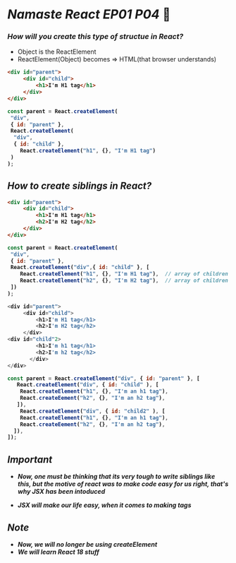 # _Namaste React EP01 P04_ 🚀

### _How will you create this type of structue in React?_
- Object is the ReactElement
- ReactElement(Object) becomes => HTML(that browser understands)


<b>


```html
<div id="parent">
     <div id="child">
         <h1>I'm H1 tag</h1>
     </div>
</div>
```
```javascript
const parent = React.createElement(
 "div",
 { id: "parent" },
 React.createElement(
  "div",
  { id: "child" },
    React.createElement("h1", {}, "I'm H1 tag")
 ) 
);
```

</b>

## _How to create siblings in React?_

<b>

```html
<div id="parent">
     <div id="child">
         <h1>I'm H1 tag</h1>
         <h2>I'm H2 tag</h2>
     </div>
</div>
```
```javascript
const parent = React.createElement(
 "div",
 { id: "parent" },
 React.createElement("div",{ id: "child" }, [
    React.createElement("h1", {}, "I'm H1 tag"),  // array of children
    React.createElement("h2", {}, "I'm H2 tag"),  // array of children
 ]) 
);
```

```javascript
<div id="parent">
     <div id="child">
         <h1>I'm H1 tag</h1>
         <h2>I'm H2 tag</h2>
     </div>
<div id="child"2>
         <h1>I'm h1 tag</h1>
         <h2>I'm h2 tag</h2>
       </div>
</div>
```

```javascript
const parent = React.createElement("div", { id: "parent" }, [
   React.createElement("div", { id: "child" ), [
    React.createElement("h1", {}, "I'm an h1 tag"),
    React.createEement("h2", {}, "I'm an h2 tag"),
   ]),
    React.createElement("div", { id: "child2" ), [
    React.createElement("h1", {}, "I'm an h1 tag"),
    React.createEement("h2", {}, "I'm an h2 tag"),
  ]),
]);
```

<b><i>

## _Important_
- Now, one must be thinking that its very tough to write siblings like this, but the motive of react was to make code easy for us right, that's why JSX has been intoduced

- JSX will make our life easy, when it comes to making tags
</i></b>

## _Note_

<b><i>
- Now, we will no longer be using createElement
- We will learn React 18 stuff
</i></i>


</b>







